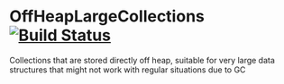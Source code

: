 # OffHeapLargeCollections [![Build Status](https://travis-ci.org/mina-asham/OffHeapLargeCollections.svg?branch=master)](https://travis-ci.org/mina-asham/OffHeapLargeCollections)
Collections that are stored directly off heap, suitable for very large data structures that might not work with regular situations due to GC

